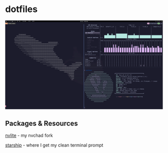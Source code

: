 # dotfiles #

![myterminal](./extras/myterminal.jpg)

## Packages & Resources ##

[nvlite](https://www.github.com/spikedoanz/nvlite) - my nvchad fork

[starship](https://starship.rs/) - where I get my clean terminal prompt 
